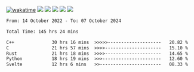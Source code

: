 [![wakatime](https://wakatime.com/badge/user/368879df-dc38-4b1a-86c4-8a2054a0e074.svg)](https://wakatime.com/@368879df-dc38-4b1a-86c4-8a2054a0e074)
<img src="https://img.shields.io/badge/Windows-0078D6?style=flat&logo=Windows&logoColor=white">
<img src="https://img.shields.io/badge/IntelliJ_IDEA-000000.svg?style=flat&logo=IntelliJ-IDEA&logoColor=white">
<img src="https://img.shields.io/badge/CLion-000000.svg?style=flat&logo=CLion&logoColor=white">
<img src="https://img.shields.io/badge/Visual_Studio_Code-007ACC?style=flat&logo=Visual-Studio-Code&logoColor=white">
<img src="https://img.shields.io/badge/Discord-5865F2?label=kano42&style=flat&logo=discord&logoColor=white">
<br>


<!--START_SECTION:waka-->

```txt
From: 14 October 2022 - To: 07 October 2024

Total Time: 145 hrs 24 mins

C++              30 hrs 16 mins  >>>>>--------------------   20.82 %
C                21 hrs 57 mins  >>>>---------------------   15.10 %
Rust             21 hrs 18 mins  >>>>---------------------   14.65 %
Python           18 hrs 19 mins  >>>----------------------   12.60 %
Svelte           12 hrs 6 mins   >>-----------------------   08.33 %
```

<!--END_SECTION:waka-->
